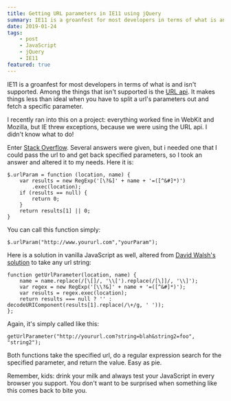 ```yaml
---
title: Getting URL parameters in IE11 using jQuery
summary: IE11 is a groanfest for most developers in terms of what is and isn't supported. Among the things that isn't supported is the URL api. It makes things less than ideal when you have to split a url's parameters out and fetch a specific parameter....
date: 2019-01-24
tags:
    - post
    - JavaScript
    - jQuery
    - IE11
featured: true
---
```


IE11 is a groanfest for most developers in terms of what is and isn't supported. Among the things that isn't supported is the [URL api](https://developer.mozilla.org/en-US/docs/Web/API/URL). It makes things less than ideal when you have to split a url's parameters out and fetch a specific parameter.

I recently ran into this on a project: everything worked fine in WebKit and Mozilla, but IE threw exceptions, because we were using the URL api. I didn't know what to do!

Enter [Stack Overflow](https://stackoverflow.com/questions/19491336/get-url-parameter-jquery-or-how-to-get-query-string-values-in-js). Several answers were given, but i needed one that I could pass the url to and get back specified parameters, so I took an answer and altered it to my needs. Here it is:

```
$.urlParam = function (location, name) {
    var results = new RegExp('[\?&]' + name + '=([^&#]*)')
        .exec(location);
    if (results == null) {
        return 0;
    }
    return results[1] || 0;
}
```

You can call this function simply:

```
$.urlParam("http://www.yoururl.com","yourParam");
```


Here is a solution in vanilla JavaScript as well, altered from [David Walsh's solution](https://davidwalsh.name/query-string-javascript) to take any url string:

```
function getUrlParameter(location, name) {
    name = name.replace(/[\[]/, '\\[').replace(/[\]]/, '\\]');
    var regex = new RegExp('[\\?&]' + name + '=([^&#]*)');
    var results = regex.exec(location);
    return results === null ? '' : decodeURIComponent(results[1].replace(/\+/g, ' '));
};
```

Again, it's simply called like this:

```
getUrlParameter("http://yoururl.com?string=blah&string2=foo", "string2");
```

Both functions take the specified url, do a regular expression search for the specified parameter, and return the value. Easy as pie.

Remember, kids: drink your milk and always test your JavaScript in every browser you support. You don't want to be surprised when something like this comes back to bite you. 